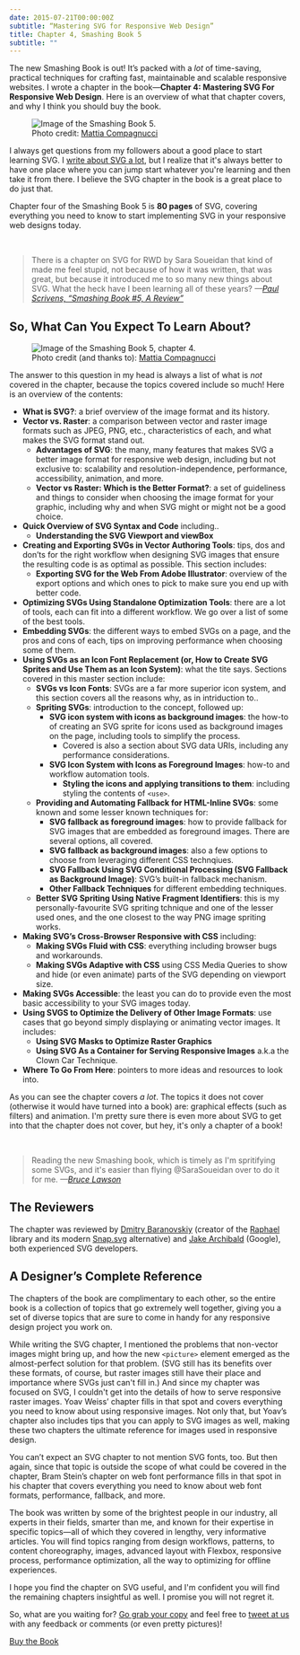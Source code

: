 ```yaml
---
date: 2015-07-21T00:00:00Z
subtitle: “Mastering SVG for Responsive Web Design”
title: Chapter 4, Smashing Book 5
subtitle: ""
---
```


<p class="size-2x">
The new Smashing Book is out! It’s packed with a <em>lot</em> of time-saving, practical techniques for crafting fast, maintainable and scalable responsive websites. I wrote a chapter in the book—<strong>Chapter 4: Mastering SVG For Responsive Web Design</strong>. Here is an overview of what that chapter covers, and why I think you should buy the book.
</p>

<figure style="position: static; width: 100%;">
	<img src="../../images/smashing-book-5-1.jpg" alt="Image of the Smashing Book 5.">
	<figcaption>Photo credit: <a href="https://twitter.com/MatCompagnucci/status/622441177795723264/photo/1">Mattia Compagnucci</a></figcaption>
</figure>

I always get questions from my followers about a good place to start learning SVG. I [write about SVG a lot]({{site.url}}/tags/svg/index.html), but I realize that it's always better to have one place where you can jump start whatever you're learning and then take it from there. I believe the SVG chapter in the book is a great place to do just that.

Chapter four of the Smashing Book 5 is __80 pages__ of SVG, covering everything you need to know to start implementing SVG in your responsive web designs today.

<br>

<blockquote class="testimonial testimonial--right grey">
	There is a chapter on SVG for RWD by Sara Soueidan that kind of made me feel stupid, not because of how it was written, that was great, but because it introduced me to so many new things about SVG. What the heck have I been learning all of these years?
	<cite>—<a href="https://www.makerscabin.com/mag/smashing-book-5-a-review/">Paul Scrivens, “Smashing Book #5, A Review”</a></cite>
</blockquote>

<h2 class="deeplink" id="chapter-contents">So, What Can You Expect To Learn About?</h2>

<figure style="position: static; width: 100%;">
	<img src="../../images/smashing-book-5-2.jpg" alt="Image of the Smashing Book 5, chapter 4.">
	<figcaption>Photo credit (and thanks to): <a href="https://twitter.com/MatCompagnucci">Mattia Compagnucci</a></figcaption>
</figure>

The answer to this question in my head is always a list of what is <em>not</em> covered in the chapter, because the topics covered include so much! Here is an overview of the contents:

- <strong>What is SVG?</strong>: a brief overview of the image format and its history.
- <strong>Vector vs. Raster</strong>: a comparison between vector and raster image formats such as JPEG, PNG, etc., characteristics of each, and what makes the SVG format stand out.
	- <strong>Advantages of SVG</strong>: the many, many features that makes SVG a better image format for responsive web design, including but not exclusive to: scalability and resolution-independence, performance, accessibility, animation, and more.
	- <strong>Vector vs Raster: Which is the Better Format?</strong>: a set of guideliness and things to consider when choosing the image format for your graphic, including why and when SVG might or might not be a good choice.
- <strong>Quick Overview of SVG Syntax and Code</strong> including..
	- <strong>Understanding the SVG Viewport and viewBox</strong>
- <strong>Creating and Exporting SVGs in Vector Authoring Tools</strong>: tips, dos and don’ts for the right workflow when designing SVG images that ensure the resulting code is as optimal as possible. This section includes:
	- <strong>Exporting SVG for the Web From Adobe Illustrator</strong>: overview of the export options and which ones to pick to make sure you end up with better code.
- <strong>Optimizing SVGs Using Standalone Optimization Tools</strong>: there are a lot of tools, each can fit into a different workflow. We go over a list of some of the best tools.
- <strong>Embedding SVGs</strong>: the different ways to embed SVGs on a page, and the pros and cons of each, tips on improving performance when choosing some of them.
- <strong>Using SVGs as an Icon Font Replacement
(or, How to Create SVG Sprites and Use Them as an Icon System)</strong>: what the tite says. Sections covered in this master section include:
	- <strong>SVGs vs Icon Fonts</strong>: SVGs are a far more superior icon system, and this section covers all the reasons why, as in intriduction to..
	- <strong>Spriting SVGs</strong>: introduction to the concept, followed up:
		- <strong>SVG icon system with icons as background images</strong>: the how-to of creating an SVG sprite for icons used as background images on the page, including tools to simplify the process.
			- Covered is also a section about SVG data URIs, including any performance considerations.
		- <strong>SVG Icon System with Icons as Foreground Images</strong>: how-to and workflow automation tools.
			- <strong>Styling the icons and applying transitions to them</strong>: including styling the contents of `<use>`.
	- <strong>Providing and Automating Fallback for HTML-Inline SVGs</strong>: some known and some lesser known techniques for:
		- <strong>SVG fallback as foreground images</strong>: how to provide fallback for SVG images that are embedded as foreground images. There are several options, all covered.
		- <strong>SVG fallback as background images</strong>: also a few options to choose from leveraging different CSS technqiues.
		- <strong>SVG Fallback Using SVG Conditional Processing (SVG Fallback as Background Image)</strong>: SVG’s built-in fallback mechanism.
		- <strong>Other Fallback Techniques</strong> for different embedding techniques.
	- <strong>Better SVG Spriting Using Native Fragment Identifiers</strong>: this is my personally-favourite SVG spriting tchnique and one of the lesser used ones, and the one closest to the way PNG image spriting works.
- <strong>Making SVG’s Cross-Browser Responsive with CSS</strong> including:
	- <strong>Making SVGs Fluid with CSS</strong>: everything including browser bugs and workarounds.
	- <strong>Making SVGs Adaptive with CSS</strong> using CSS Media Queries to show and hide (or even animate) parts of the SVG depending on viewport size.
- <strong>Making SVGs Accessible</strong>: the least you can do to provide even the most basic accessibility to your SVG images today.
- <strong>Using SVGS to Optimize the Delivery of Other Image Formats</strong>: use cases that go beyond simply displaying or animating vector images. It includes:
	- <strong>Using SVG Masks to Optimize Raster Graphics</strong>
	- <strong>Using SVG As a Container for Serving Responsive Images</strong> a.k.a the Clown Car Technique.
- <strong>Where To Go From Here</strong>: pointers to more ideas and resources to look into.

As you can see the chapter covers _a lot_. The topics it does not cover (otherwise it would have turned into a book) are: graphical effects (such as filters) and animation. I'm pretty sure there is even more about SVG to get into that the chapter does not cover, but hey, it's only a chapter of a book!

<br>

<blockquote class="testimonial testimonial--right grey">
	Reading the new Smashing book, which is timely as I'm spritifying some SVGs, and it's easier than flying @SaraSoueidan over to do it for me.
	<cite>—<a href="https://twitter.com/brucel/status/623169965189918720">Bruce Lawson</a></cite>
</blockquote>

<h2 class="deeplink" id="the-reviewers">The Reviewers</h2>

The chapter was reviewed by [Dmitry Baranovskiy](http://twitter.com/DmitryBaranovsk) (creator of the [Raphael](http://raphaeljs.com/) library and its modern [Snap.svg](http://snapsvg.io/) alternative) and [Jake Archibald](http://twitter.com/jaffathecake) (Google), both experienced SVG developers.

<h2 class="deeplink" id="designers-complete-reference">A Designer’s Complete Reference</h2> 

The chapters of the book are complimentary to each other, so the entire book is a collection of topics that go extremely well together, giving you a set of diverse topics that are sure to come in handy for any responsive design project you work on.

While writing the SVG chapter, I mentioned the problems that non-vector images might bring up, and how the new `<picture>` element emerged as the almost-perfect solution for that problem. (SVG still has its benefits over these formats, of course, but raster images still have their place and importance where SVGs just can't fill in.) And since my chapter was focused on SVG, I couldn't get into the details of how to serve responsive raster images. Yoav Weiss’ chapter fills in that spot and covers everything you need to know about using responsive images. Not only that, but Yoav’s chapter also includes tips that you can apply to SVG images as well, making these two chapters the ultimate reference for images used in responsive design.

You can’t expect an SVG chapter to not mention SVG fonts, too. But then again, since that topic is outside the scope of what could be covered in the chapter, Bram Stein’s chapter on web font performance fills in that spot in his chapter that covers everything you need to know about web font formats, performance, fallback, and more.

The book was written by some of the brightest people in our industry, all experts in their fields, smarter than me, and known for their expertise in specific topics—all of which they covered in lengthy, very informative articles. You will find topics ranging from design workflows, patterns, to content choreography, images, advanced layout with Flexbox, responsive process, performance optimization, all the way to optimizing for offline experiences. 

I hope you find the chapter on SVG useful, and I'm confident you will find the remaining chapters insightful as well. I promise you will not regret it.

So, what are you waiting for? [Go grab your copy](http://www.smashingmagazine.com/2015/03/31/real-life-responsive-web-design-smashing-book-5/) and feel free to [tweet at us](http://twitter.com/SaraSoueidan) with any feedback or comments (or even pretty pictures)!

<div class="button-wrapper"><a href="http://www.smashingmagazine.com/2015/03/31/real-life-responsive-web-design-smashing-book-5/" class="button ghost">Buy the Book</a></div>



